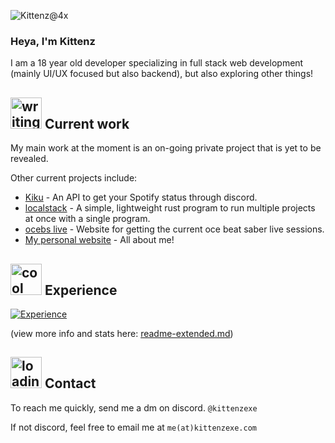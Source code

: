 ![Kittenz@4x](https://github.com/KittenzExe/KittenzExe/assets/67358250/5c56cafe-09fa-4881-94d5-978b48ed3240)

### Heya, I'm Kittenz

I am a 18 year old developer specializing in full stack web development (mainly UI/UX focused but also backend), but also exploring other things!

<h2><img src="https://github.com/KittenzExe/KittenzExe/assets/67358250/2f90a34c-cebd-481e-9af2-69a890abd685" alt="writing" height="50px"> Current work</h2>

My main work at the moment is an on-going private project that is yet to be revealed.

Other current projects include:
- [Kiku](https://github.com/kittenzexe/kiku) - An API to get your Spotify status through discord.
- [localstack](https://github.com/kittenzexe/localstack) - A simple, lightweight rust program to run multiple projects at once with a single program.
- [ocebs live](https://github.com/kittenzexe/ocebs-live) - Website for getting the current oce beat saber live sessions.
- [My personal website](https://kittenzexe.com) - All about me!

<h2><img src="https://github.com/KittenzExe/KittenzExe/assets/67358250/9b19271d-9233-41ec-ad97-a39981ea8aea" alt="cool" height="50px"> Experience</h2>
  
[![Experience](https://skillicons.dev/icons?i=arduino,cs,cloudflare,css,docker,express,firebase,gcp,git,html,js,lua,md,mysql,nodejs,py,pytorch,rust,svelte,tailwind,ts,vscode)](https://skillicons.dev)

(view more info and stats here: [readme-extended.md](https://github.com/KittenzExe/KittenzExe/blob/main/readme-extended.md#list-of-all-resources-and-languages-i-use-and-know))

<h2><img src="https://github.com/KittenzExe/KittenzExe/assets/67358250/87fc1f29-814d-4bf6-9bda-cfbf39e53e1c" alt="loading" height="50px"> Contact</h2>

To reach me quickly, send me a dm on discord. `@kittenzexe`

If not discord, feel free to email me at `me(at)kittenzexe.com`

